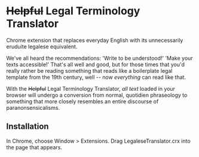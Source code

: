 ~~Helpful~~ Legal Terminology Translator
=============

Chrome extension that replaces everyday English with its unnecessarily eruduite legalese equivalent.

We've all heard the recommendations: 'Write to be understood!' 'Make your texts accessible!' That's all well and good, but for those times that you'd really rather be reading something that reads like a boilerplate legal template from the 19th century, well -- now *everything* can read like that.

With the ~~Helpful~~ Legal Terminology Translator, *all text* loaded in your browser will undergo a conversion from normal, quotidien phraseology to something that more closely resembles an entire discourse of paranonsensicalisms.

Installation
------------

In Chrome, choose Window > Extensions.  Drag LegaleseTranslator.crx into the page that appears.


